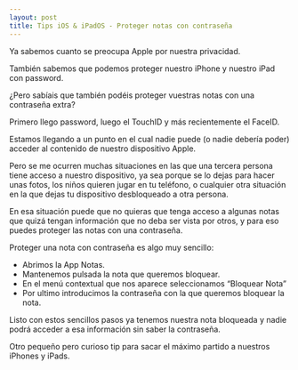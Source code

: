 ```yaml
---
layout: post
title: Tips iOS & iPadOS - Proteger notas con contraseña
---
```


Ya sabemos cuanto se preocupa Apple por nuestra privacidad.

También sabemos que podemos proteger nuestro iPhone y nuestro iPad con password.

¿Pero sabíais que también podéis proteger vuestras notas con una contraseña extra?

Primero llego password, luego el TouchID y más recientemente el FaceID.

Estamos llegando a un punto en el cual nadie puede (o nadie debería poder) acceder al contenido de nuestro dispositivo Apple.

Pero se me ocurren muchas situaciones en las que una tercera persona tiene acceso a nuestro dispositivo, ya sea porque se lo dejas para hacer unas fotos, los niños quieren jugar en tu teléfono, o cualquier otra situación en la que dejas tu dispositivo desbloqueado a otra persona.

En esa situación puede que no quieras que tenga acceso a algunas notas que quizá tengan información que no deba ser vista por otros, y para eso puedes proteger las notas con una contraseña.

Proteger una nota con contraseña es algo muy sencillo:
* Abrimos la App Notas.
* Mantenemos pulsada la nota que queremos bloquear.
* En el menú contextual que nos aparece seleccionamos “Bloquear Nota”
* Por ultimo introducimos la contraseña con la que queremos bloquear la nota.


Listo con estos sencillos pasos ya tenemos nuestra nota bloqueada y nadie podrá acceder a esa información sin saber la contraseña.


Otro pequeño pero curioso tip para sacar el máximo partido a nuestros iPhones y iPads.
